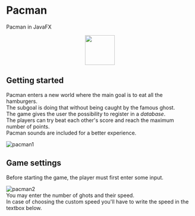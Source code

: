 # Pacman
Pacman in JavaFX  

<p align="center">
<img src="https://user-images.githubusercontent.com/37831510/54670755-0904c680-4afd-11e9-91b5-8cf114b6e241.jpg" width="80" height="80 align="center" />
</p>

## Getting started
Pacman enters a new world where the main goal is to eat all the hamburgers.  
The subgoal is doing that without being caught by the famous ghost.   
The game gives the user the possibility to register in a *database*.  
The players can try beat each other's score and reach the maximum number of points.  
Pacman sounds are included for a better experience.  

![pacman1](https://user-images.githubusercontent.com/37831510/54670544-8aa82480-4afc-11e9-8d60-0dffa9ae7727.png)  

## Game settings
Before starting the game, the player must first enter some input.  

![pacman2](https://user-images.githubusercontent.com/37831510/54672036-db6d4c80-4aff-11e9-8c8c-056b791ea817.gif)  
You may enter the number of ghots and their speed.  
In case of choosing the custom speed you'll have to write the speed in the textbox below.  


